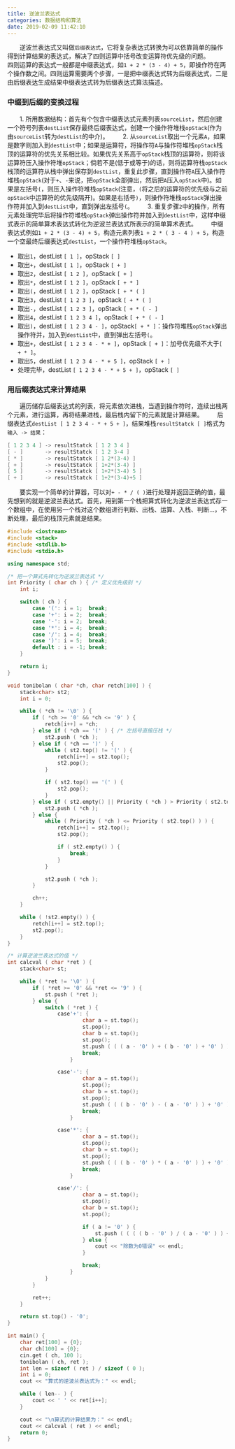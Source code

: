 ```yaml
---
title: 逆波兰表达式
categories: 数据结构和算法
date: 2019-02-09 11:42:10
---
```

&emsp;&emsp;逆波兰表达式又叫做`后缀表达式`，它将复杂表达式转换为可以依靠简单的操作得到计算结果的表达式，解决了四则运算中括号改变运算符优先级的问题。<!--more-->
&emsp;&emsp;四则运算的表达式一般都是中缀表达式，如`1 + 2 * (3 - 4) + 5`，即操作符在两个操作数之间。四则运算需要两个步骤，一是把中缀表达式转为后缀表达式，二是由后缀表达生成结果中缀表达式转为后缀表达式算法描述。

### 中缀到后缀的变换过程

&emsp;&emsp;1. 所用数据结构：首先有个包含中缀表达式元素列表`sourceList`，然后创建一个符号列表`destList`保存最终后缀表达式，创建一个操作符堆栈`opStack`(作为由`sourceList`转为`destList`的中介)。
&emsp;&emsp;2. 从`sourceList`取出一个元素`A`，如果是数字则加入到`destList`中；如果是运算符，将操作符`A`与操作符堆栈`opStack`栈顶的运算符的优先关系相比较。如果优先关系高于`opStack`栈顶的运算符，则将该运算符压入操作符堆`opStack`；倘若不是(低于或等于)的话，则将运算符栈`opStack`栈顶的运算符从栈中弹出保存到`destList`，重复此步骤，直到操作符`A`压入操作符堆栈`opStack`(对于`+`、`-`来说，把`opStack`全部弹出，然后把`A`压入`opStack`中)。如果是左括号`(`，则压入操作符堆栈`opStack`(注意，`(`将之后的运算符的优先级与之前`opStack`中运算符的优先级隔开)。如果是右括号`)`，则操作符堆栈`opStack`弹出操作符并加入到`destList`中，直到弹出左括号`(`。
&emsp;&emsp;3. 重复步骤`2`中的操作，所有元素处理完毕后将操作符堆栈`opStack`弹出操作符并加入到`destList`中，这样中缀式表示的简单算术表达式转化为逆波兰表达式所表示的简单算术表式。
&emsp;&emsp;中缀表达式例如`1 + 2 * (3 - 4) + 5`，构造元素列表`1 + 2 * ( 3 - 4 ) + 5`，构造一个空最终后缀表达式`destList`，一个操作符堆栈`opStack`。

- 取出`1`，destList `[ 1 ]`，opStack `[ ]`
- 取出`+`，destList `[ 1 ]`，opStack `[ + ]`
- 取出`2`，destList `[ 1 2 ]`，opStack `[ + ]`
- 取出`*`，destList `[ 1 2 ]`，opStack `[ + * ]`
- 取出`(`，destList `[ 1 2 ]`，opStack `[ + * ( ]`
- 取出`3`，destList `[ 1 2 3 ]`，opStack `[ + * ( ]`
- 取出`-`，destList `[ 1 2 3 ]`，opStack `[ + * ( - ]`
- 取出`4`，destList `[ 1 2 3 4 ]`，opStack `[ + * ( - ]`
- 取出`)`，destList `[ 1 2 3 4 - ]`，opStack`[ + * ]`：操作符堆栈`opStack`弹出操作符并，加入到`destList`中，直到弹出左括号`(`。
- 取出`+`，destList `[ 1 2 3 4 - * + ]`，opStack `[ + ]`：加号优先级不大于`[ + * ]`。
- 取出`5`，destList `[ 1 2 3 4 - * + 5 ]`，opStack `[ + ]`
- 处理完毕，destList `[ 1 2 3 4 - * + 5 + ]`，opStack `[ ]`

### 用后缀表达式来计算结果

&emsp;&emsp;遍历储存后缀表达式的列表，将元素依次进栈，当遇到操作符时，连续出栈两个元素，进行运算，再将结果进栈，最后栈内留下的元素就是计算结果。
&emsp;&emsp;后缀表达式`destList [ 1 2 3 4 - * + 5 + ]`，结果堆栈`resultStatck [ ]`格式为`输入 -> 结果`：

``` cpp
[ 1 2 3 4 ] -> resultStatck [ 1 2 3 4 ]
[ - ]       -> resultStatck [ 1 2 3-4 ]
[ * ]       -> resultStatck [ 1 2*(3-4) ]
[ + ]       -> resultStatck [ 1+2*(3-4) ]
[ 5 ]       -> resultStatck [ 1+2*(3-4) 5 ]
[ + ]       -> resultStatck [ 1+2*(3-4)+5 ]
```

&emsp;&emsp;要实现一个简单的计算器，可以对`+ - * / ( )`进行处理并返回正确的值，最先想到的就是逆波兰表达式。首先，用到第一个栈把算式转化为逆波兰表达式存一个数组中，在使用另一个栈对这个数组进行判断、出栈、运算、入栈、判断...，不断处理，最后的栈顶元素就是结果。

``` cpp
#include <iostream>
#include <stack>
#include <stdlib.h>
#include <stdio.h>

using namespace std;

/* 把一个算式先转化为逆波兰表达式 */
int Priority ( char ch ) { /* 定义优先级别 */
    int i;

    switch ( ch ) {
        case '(': i = 1;  break;
        case '+': i = 2;  break;
        case '-': i = 2;  break;
        case '*': i = 4;  break;
        case '/': i = 4;  break;
        case ')': i = 5;  break;
        default : i = -1; break;
    }

    return i;
}

void tonibolan ( char *ch, char retch[100] ) {
    stack<char> st2;
    int i = 0;

    while ( *ch != '\0' ) {
        if ( *ch >= '0' && *ch <= '9' ) {
            retch[i++] = *ch;
        } else if ( *ch == '(' ) { /* 左括号直接压栈 */
            st2.push ( *ch );
        } else if ( *ch == ')' ) {
            while ( st2.top() != '(' ) {
                retch[i++] = st2.top();
                st2.pop();
            }

            if ( st2.top() == '(' ) {
                st2.pop();
            }
        } else if ( st2.empty() || Priority ( *ch ) > Priority ( st2.top() ) ) {
            st2.push ( *ch );
        } else {
            while ( Priority ( *ch ) <= Priority ( st2.top() ) ) {
                retch[i++] = st2.top();
                st2.pop();

                if ( st2.empty() ) {
                    break;
                }
            }

            st2.push ( *ch );
        }

        ch++;
    }

    while ( !st2.empty() ) {
        retch[i++] = st2.top();
        st2.pop();
    }
}

/* 计算逆波兰表达式的值 */
int calcval ( char *ret ) {
    stack<char> st;

    while ( *ret != '\0' ) {
        if ( *ret >= '0' && *ret <= '9' ) {
            st.push ( *ret );
        } else {
            switch ( *ret ) {
                case'+': {
                        char a = st.top();
                        st.pop();
                        char b = st.top();
                        st.pop();
                        st.push ( ( ( a - '0' ) + ( b - '0' ) + '0' ) );
                        break;
                    }

                case'-': {
                        char a = st.top();
                        st.pop();
                        char b = st.top();
                        st.pop();
                        st.push ( ( ( b - '0' ) - ( a - '0' ) ) + '0' );
                        break;
                    }

                case'*': {
                        char a = st.top();
                        st.pop();
                        char b = st.top();
                        st.pop();
                        st.push ( ( ( b - '0' ) * ( a - '0' ) ) + '0' );
                        break;
                    }

                case'/': {
                        char a = st.top();
                        st.pop();
                        char b = st.top();
                        st.pop();

                        if ( a != '0' ) {
                            st.push ( ( ( ( b - '0' ) / ( a - '0' ) ) + '0' ) );
                        } else {
                            cout << "除数为0错误" << endl;
                        }

                        break;
                    }
            }
        }

        ret++;
    }

    return st.top() - '0';
}

int main() {
    char ret[100] = {0};
    char ch[100] = {0};
    cin.get ( ch, 100 );
    tonibolan ( ch, ret );
    int len = sizeof ( ret ) / sizeof ( 0 );
    int i = 0;
    cout << "算式的逆波兰表达式为：" << endl;

    while ( len-- ) {
        cout << ' ' << ret[i++];
    }

    cout << "\n算式的计算结果为：" << endl;
    cout << calcval ( ret ) << endl;
    return 0;
}
```